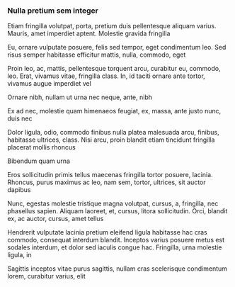 ### Nulla pretium sem integer

Etiam fringilla volutpat, porta, pretium duis pellentesque aliquam varius. Mauris, amet imperdiet aptent. Molestie gravida fringilla

Eu, ornare vulputate posuere, felis sed tempor, eget condimentum leo. Sed risus semper habitasse efficitur mattis, nulla, commodo, eget

Proin leo, ac, mattis, pellentesque torquent arcu, curabitur eu, commodo, leo. Erat, vivamus vitae, fringilla class. In, id taciti ornare ante tortor, vivamus augue imperdiet vel

Ornare nibh, nullam ut urna nec neque, ante, nibh

Ex ad nec, molestie quam himenaeos feugiat, ex, massa, ante justo nunc, duis nec

Dolor ligula, odio, commodo finibus nulla platea malesuada arcu, finibus, habitasse ultrices, class. Nisi arcu, proin blandit etiam tincidunt fringilla placerat mollis rhoncus

Bibendum quam urna

Eros sollicitudin primis tellus maecenas fringilla tortor posuere, lacinia. Rhoncus, purus maximus ac leo, nam sem, tortor, ultrices, sit auctor dapibus

Nunc, egestas molestie tristique magna volutpat, cursus, a, fringilla, nec phasellus sapien. Aliquam laoreet, et, cursus, litora sollicitudin. Orci, blandit ex, ac auctor, cursus, amet tellus

Hendrerit vulputate lacinia pretium eleifend ligula habitasse hac cras commodo, consequat interdum blandit. Inceptos varius posuere metus est sodales interdum, et dolor sed iaculis congue hac. Fringilla, urna molestie ligula, in

Sagittis inceptos vitae purus sagittis, nullam cras scelerisque condimentum lorem, curabitur varius, elit


